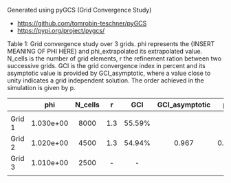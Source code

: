Generated using pyGCS (Grid Convergence Study)
- https://github.com/tomrobin-teschner/pyGCS
- https://pypi.org/project/pygcs/

Table 1: Grid convergence study over 3 grids. phi represents the {INSERT MEANING OF PHI HERE} and phi_extrapolated its extrapolated value. N_cells is the number of grid elements, r the refinement ration between two successive grids. GCI is the grid convergence index in percent and its asymptotic value is provided by GCI_asymptotic, where a value close to unity indicates a grid independent solution. The order achieved in the simulation is given by p.

|        |  phi      |   N_cells   |  r  |  GCI  | GCI_asymptotic |  p   | phi_extrapolated |
|--------|:---------:|:-----------:|:---:|:-----:|:--------------:|:----:|:----------------:|
|        |           |             |     |       |                |      |                  |
| Grid 1 | 1.030e+00 |        8000 | 1.3 | 55.59% |                |      |                  |
| Grid 2 | 1.020e+00 |        4500 | 1.3 | 54.94% |      0.967     | 0.08 |     1.49e+00     |
| Grid 3 | 1.010e+00 |        2500 | -   | -     |                |      |                  |
|        |           |             |     |       |                |      |                  |